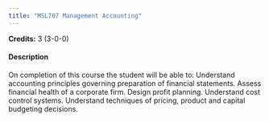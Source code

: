 ```yaml
---
title: "MSL707 Management Accounting"
---
```

**Credits:** 3 (3-0-0)

#### Description
On completion of this course the student will be able to: Understand accounting principles governing preparation of financial statements. Assess financial health of a corporate firm. Design profit planning. Understand cost control systems. Understand techniques of pricing, product and capital budgeting decisions.